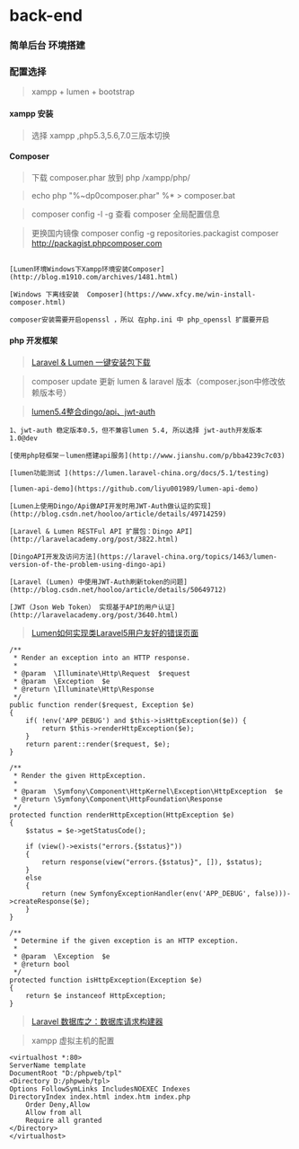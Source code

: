 # back-end

### 简单后台 环境搭建


### 配置选择

> xampp + lumen + bootstrap

#### xampp 安装

> 选择 xampp ,php5.3,5.6,7.0三版本切换


#### Composer 

> 下载 composer.phar 放到 php  /xampp/php/

> echo php "%~dp0composer.phar" %* > composer.bat

> composer config -l -g 查看 composer 全局配置信息

> 更换国内镜像 composer config -g repositories.packagist composer http://packagist.phpcomposer.com

```

[Lumen环境Windows下Xampp环境安装Composer](http://blog.m1910.com/archives/1481.html) 

[Windows 下离线安装  Composer](https://www.xfcy.me/win-install-composer.html) 

composer安装需要开启openssl ，所以 在php.ini 中 php_openssl 扩展要开启
```


#### php 开发框架

> [Laravel & Lumen 一键安装包下载](http://www.golaravel.com/download/)
  
> composer update 更新 lumen & laravel 版本（composer.json中修改依赖版本号）

> [lumen5.4整合dingo/api、jwt-auth](http://m.blog.csdn.net/article/details?id=55195207)

```
1、jwt-auth 稳定版本0.5，但不兼容lumen 5.4, 所以选择 jwt-auth开发版本 1.0@dev

[使用php轻框架－lumen搭建api服务](http://www.jianshu.com/p/bba4239c7c03) 

[lumen功能测试 ](https://lumen.laravel-china.org/docs/5.1/testing) 

[lumen-api-demo](https://github.com/liyu001989/lumen-api-demo)

[Lumen上使用Dingo/Api做API开发时用JWT-Auth做认证的实现](http://blog.csdn.net/hooloo/article/details/49714259) 

[Laravel & Lumen RESTFul API 扩展包：Dingo API](http://laravelacademy.org/post/3822.html)

[DingoAPI开发及访问方法](https://laravel-china.org/topics/1463/lumen-version-of-the-problem-using-dingo-api)

[Laravel (Lumen) 中使用JWT-Auth刷新token的问题](http://blog.csdn.net/hooloo/article/details/50649712)

[JWT（Json Web Token） 实现基于API的用户认证](http://laravelacademy.org/post/3640.html)
```

> [Lumen如何实现类Laravel5用户友好的错误页面](https://segmentfault.com/a/1190000003738977?utm_source=tuicool&utm_medium=referral)

```
/**
 * Render an exception into an HTTP response.
 *
 * @param  \Illuminate\Http\Request  $request
 * @param  \Exception  $e
 * @return \Illuminate\Http\Response
 */
public function render($request, Exception $e)
{
    if( !env('APP_DEBUG') and $this->isHttpException($e)) {
        return $this->renderHttpException($e);
    }
    return parent::render($request, $e);
}

/**
 * Render the given HttpException.
 *
 * @param  \Symfony\Component\HttpKernel\Exception\HttpException  $e
 * @return \Symfony\Component\HttpFoundation\Response
 */
protected function renderHttpException(HttpException $e)
{
    $status = $e->getStatusCode();

    if (view()->exists("errors.{$status}"))
    {
        return response(view("errors.{$status}", []), $status);
    }
    else
    {
        return (new SymfonyExceptionHandler(env('APP_DEBUG', false)))->createResponse($e);
    }
}

/**
 * Determine if the given exception is an HTTP exception.
 *
 * @param  \Exception  $e
 * @return bool
 */
protected function isHttpException(Exception $e)
{
    return $e instanceof HttpException;
}
```

> [Laravel 数据库之：数据库请求构建器](http://d.laravel-china.org/docs/5.4/queries)  


> xampp 虚拟主机的配置

```
<virtualhost *:80>  
ServerName template  
DocumentRoot "D:/phpweb/tpl"
<Directory D:/phpweb/tpl> 
Options FollowSymLinks IncludesNOEXEC Indexes
DirectoryIndex index.html index.htm index.php
    Order Deny,Allow
    Allow from all
    Require all granted
</Directory>
</virtualhost>
```











 



 



 

        

